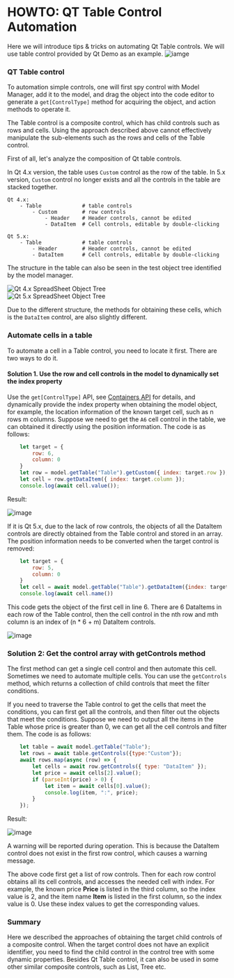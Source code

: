 # HOWTO: QT Table Control Automation

Here we will introduce tips & tricks on automating Qt Table controls. We will use table control provided by Qt Demo as an example.
![iamge](assets/table/spread_sheet_gui.png)

### QT Table control

To automation simple controls, one will first spy control with Model Manager, add it to the model, and drag the object into the code editor to generate a `get[ControlType]` method for acquiring the object, and action methods to operate it.

The Table control is a composite control, which has child controls such as rows and cells. Using the approach described above cannot effectively manipulate the sub-elements such as the rows and cells of the Table control.

First of all, let's analyze the composition of Qt table controls.

In Qt 4.x version, the table uses `Custom` control as the row of the table. In 5.x version, `Custom` control no longer exists and all the controls in the table are stacked together.

```
Qt 4.x: 
    - Table             # table controls
        - Custom        # row controls
            - Header    # Header controls, cannot be edited
            - DataItem  # Cell controls, editable by double-clicking

Qt 5.x: 
    - Table             # table controls
        - Header        # Header controls, cannot be edited
        - DataItem      # Cell controls, editable by double-clicking
```

The structure in the table can also be seen in the test object tree identified by the model manager.

![Qt 4.x SpreadSheet Object Tree](assets/table/nodetree_model.png)  
![Qt 5.x SpreadSheet Object Tree](assets/table/nodetree_qt5.png)  

Due to the different structure, the methods for obtaining these cells, which is the `DataItem` control, are also slightly different.

### Automate cells in a table

To automate a cell in a Table control, you need to locate it first. There are two ways to do it.

#### Solution 1. Use the row and cell controls in the model to dynamically set the index property

Use the `get[ControlType]` API, see [Containers API](/node_api/node_container.md) for details, and dynamically provide the index property when obtaining the model object, for example, the location information of the known target cell, such as n rows m columns. Suppose we need to get the `A6` cell control in the table, we can obtained it directly using the position information. The code is as follows:

```js
    let target = {
        row: 6,
        column: 0
    }
    let row = model.getTable("Table").getCustom({ index: target.row });
    let cell = row.getDataItem({ index: target.column });
    console.log(await cell.value());
```
Result:

![image](assets/table/method1_result.png)  

If it is Qt 5.x, due to the lack of row controls, the objects of all the DataItem controls are directly obtained from the Table control and stored in an array. The position information needs to be converted when the target control is removed:

```js
    let target = {
        row: 5,
        column: 0
    }
    let cell = await model.getTable("Table").getDataItem({index: target.row * 6 + target.column});
    console.log(await cell.name())
```

This code gets the object of the first cell in line 6. There are 6 DataItems in each row of the Table control, then the cell control in the nth row and mth column is an index of (n * 6 + m) DataItem controls.

![image](assets/table/sheet_ruler_custom.png)  

### Solution 2: Get the control array with getControls method

The first method can get a single cell control and then automate this cell. Sometimes we need to automate multiple cells. You can use the `getControls` method, which returns a collection of child controls that meet the filter conditions.

If you need to traverse the Table control to get the cells that meet the conditions, you can first get all the controls, and then filter out the objects that meet the conditions. Suppose we need to output all the items in the Table whose price is greater than 0, we can get all the cell controls and filter them. The code is as follows:

```js
    let table = await model.getTable("Table");
    let rows = await table.getControls({type:"Custom"});
    await rows.map(async (row) => {
        let cells = await row.getControls({ type: "DataItem" });
        let price = await cells[2].value();
        if (parseInt(price) > 0) {
            let item = await cells[0].value();
            console.log(item, ":", price);
        }
    });
```

Result:  

![image](assets/table/method2_result.png)  

A warning will be reported during operation. This is because the DataItem control does not exist in the first row control, which causes a warning message.

The above code first get a list of row controls. Then for each row control obtains all its cell controls, and accesses the needed cell with index. For example, the known price **Price** is listed in the third column, so the index value is 2, and the item name **Item** is listed in the first column, so the index value is 0. Use these index values to get the corresponding values.

### Summary

Here we described the approaches of obtaining the target child controls of a composite control. When the target control does not have an explicit identifier, you need to find the child control in the control tree with some dynamic properties. Besides Qt Table control, it can also be used in some other similar composite controls, such as List, Tree etc.
